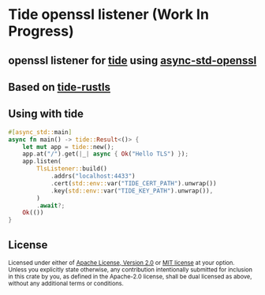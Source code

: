 # Tide openssl listener (Work In Progress)
## openssl listener for [tide](https://github.com/http-rs/tide) using [async-std-openssl](https://github.com/victorcwai/async-std-openssl)
## Based on [tide-rustls](https://github.com/http-rs/tide-rustls)

<!-- * [CI ![CI][ci-badge]][ci]
* [API Docs][docs] [![docs.rs docs][docs-badge]][docs]
* [Releases][releases] [![crates.io version][version-badge]][lib-rs]

[ci]: https://github.com/http-rs/tide-rustls/actions?query=workflow%3ACI
[ci-badge]: https://github.com/http-rs/tide-rustls/workflows/CI/badge.svg
[releases]: https://github.com/http-rs/tide-rustls/releases
[docs]: https://docs.rs/tide-rustls
[lib-rs]: https://lib.rs/tide-rustls
[docs-badge]: https://img.shields.io/badge/docs-latest-blue.svg?style=flat-square
[version-badge]: https://img.shields.io/crates/v/tide-rustls.svg?style=flat-square

## Installation
```sh
$ cargo add tide-rustls
``` -->

## Using with tide
```rust
#[async_std::main]
async fn main() -> tide::Result<()> {
    let mut app = tide::new();
    app.at("/").get(|_| async { Ok("Hello TLS") });
    app.listen(
        TlsListener::build()
            .addrs("localhost:4433")
            .cert(std::env::var("TIDE_CERT_PATH").unwrap())
            .key(std::env::var("TIDE_KEY_PATH").unwrap()),
        )
        .await?;
    Ok(())
}
```

<!-- ## Safety
This crate uses ``#![deny(unsafe_code)]`` to ensure everything is implemented in
100% Safe Rust. -->

## License

<sup>
Licensed under either of <a href="LICENSE-APACHE">Apache License, Version
2.0</a> or <a href="LICENSE-MIT">MIT license</a> at your option.
</sup>

<br/>

<sub>
Unless you explicitly state otherwise, any contribution intentionally submitted
for inclusion in this crate by you, as defined in the Apache-2.0 license, shall
be dual licensed as above, without any additional terms or conditions.
</sub>
